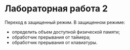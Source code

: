 # Лабораторная работа 2

Переход в защищенный режим. В защищенном режиме:

* определить объем доступной физической памяти;
* обработчик прерывания от таймера;
* обработчик прерывания от клавиатуры.
